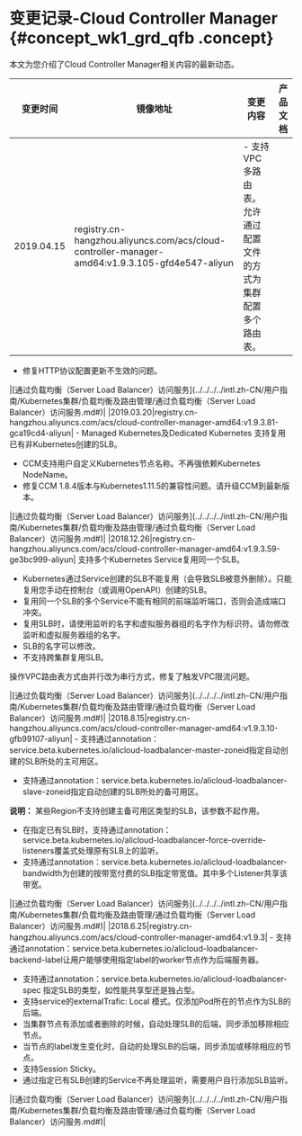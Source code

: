 # 变更记录-Cloud Controller Manager {#concept_wk1_grd_qfb .concept}

本文为您介绍了Cloud Controller Manager相关内容的最新动态。

|变更时间|镜像地址|变更内容|产品文档|
|----|----|----|----|
|2019.04.15|registry.cn-hangzhou.aliyuncs.com/acs/cloud-controller-manager-amd64:v1.9.3.105-gfd4e547-aliyun| -   支持VPC多路由表。允许通过配置文件的方式为集群配置多个路由表。
-   修复HTTP协议配置更新不生效的问题。

 |[通过负载均衡（Server Load Balancer）访问服务](../../../../intl.zh-CN/用户指南/Kubernetes集群/负载均衡及路由管理/通过负载均衡（Server Load Balancer）访问服务.md#)|
|2019.03.20|registry.cn-hangzhou.aliyuncs.com/acs/cloud-controller-manager-amd64:v1.9.3.81-gca19cd4-aliyun| -   Managed Kubernetes及Dedicated Kubernetes 支持复用已有非Kubernetes创建的SLB。
-   CCM支持用户自定义Kubernetes节点名称。不再强依赖Kubernetes NodeName。
-   修复CCM 1.8.4版本与Kubernetes1.11.5的兼容性问题。请升级CCM到最新版本。

 |[通过负载均衡（Server Load Balancer）访问服务](../../../../intl.zh-CN/用户指南/Kubernetes集群/负载均衡及路由管理/通过负载均衡（Server Load Balancer）访问服务.md#)|
|2018.12.26|registry.cn-hangzhou.aliyuncs.com/acs/cloud-controller-manager-amd64:v1.9.3.59-ge3bc999-aliyun| 支持多个Kubernetes Service复用同一个SLB。

-   Kubernetes通过Service创建的SLB不能复用（会导致SLB被意外删除）。只能复用您手动在控制台（或调用OpenAPI）创建的SLB。
-   复用同一个SLB的多个Service不能有相同的前端监听端口，否则会造成端口冲突。
-   复用SLB时，请使用监听的名字和虚拟服务器组的名字作为标识符。请勿修改监听和虚拟服务器组的名字。
-   SLB的名字可以修改。
-   不支持跨集群复用SLB。

 操作VPC路由表方式由并行改为串行方式，修复了触发VPC限流问题。

 |[通过负载均衡（Server Load Balancer）访问服务](../../../../intl.zh-CN/用户指南/Kubernetes集群/负载均衡及路由管理/通过负载均衡（Server Load Balancer）访问服务.md#)|
|2018.8.15|registry.cn-hangzhou.aliyuncs.com/acs/cloud-controller-manager-amd64:v1.9.3.10-gfb99107-aliyun| -   支持通过annotation：service.beta.kubernetes.io/alicloud-loadbalancer-master-zoneid指定自动创建的SLB所处的主可用区。
-   支持通过annotation：service.beta.kubernetes.io/alicloud-loadbalancer-slave-zoneid指定自动创建的SLB所处的备可用区。

**说明：** 某些Region不支持创建主备可用区类型的SLB，该参数不起作用。

-   在指定已有SLB时，支持通过annotation：service.beta.kubernetes.io/alicloud-loadbalancer-force-override-listeners覆盖式处理原有SLB上的监听。
-   支持通过annotation：service.beta.kubernetes.io/alicloud-loadbalancer-bandwidth为创建的按带宽付费的SLB指定带宽值。其中多个Listener共享该带宽。

 |[通过负载均衡（Server Load Balancer）访问服务](../../../../intl.zh-CN/用户指南/Kubernetes集群/负载均衡及路由管理/通过负载均衡（Server Load Balancer）访问服务.md#)|
|2018.6.25|registry.cn-hangzhou.aliyuncs.com/acs/cloud-controller-manager-amd64:v1.9.3| -   支持通过annotation：service.beta.kubernetes.io/alicloud-loadbalancer-backend-label让用户能够使用指定label的worker节点作为后端服务器。
-   支持通过annotation：service.beta.kubernetes.io/alicloud-loadbalancer-spec 指定SLB的类型，如性能共享型还是独占型。
-   支持service的externalTrafic: Local 模式。仅添加Pod所在的节点作为SLB的后端。
-   当集群节点有添加或者删除的时候，自动处理SLB的后端，同步添加移除相应节点。
-   当节点的label发生变化时，自动的处理SLB的后端，同步添加或移除相应的节点。
-   支持Session Sticky。
-   通过指定已有SLB创建的Service不再处理监听，需要用户自行添加SLB监听。

 |[通过负载均衡（Server Load Balancer）访问服务](../../../../intl.zh-CN/用户指南/Kubernetes集群/负载均衡及路由管理/通过负载均衡（Server Load Balancer）访问服务.md#)|

